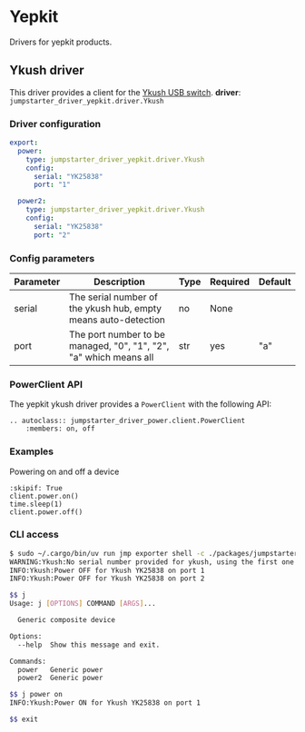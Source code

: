 # Yepkit 

Drivers for yepkit products.

## Ykush driver

This driver provides a client for the [Ykush USB switch](https://www.yepkit.com/products/ykush).
**driver**: `jumpstarter_driver_yepkit.driver.Ykush`

### Driver configuration
```yaml
export:
  power:
    type: jumpstarter_driver_yepkit.driver.Ykush
    config:
      serial: "YK25838"
      port: "1"

  power2:
    type: jumpstarter_driver_yepkit.driver.Ykush
    config:
      serial: "YK25838"
      port: "2"

```
### Config parameters

| Parameter | Description | Type | Required | Default |
|-----------|-------------|------|----------|---------|
| serial | The serial number of the ykush hub, empty means auto-detection  | no | None | |
| port | The port number to be managed, "0", "1", "2", "a" which means all | str | yes | "a" |


### PowerClient API

The yepkit ykush driver provides a `PowerClient` with the following API:

```{eval-rst}
.. autoclass:: jumpstarter_driver_power.client.PowerClient
    :members: on, off
```

### Examples
Powering on and off a device
```{testcode}
:skipif: True
client.power.on()
time.sleep(1)
client.power.off()
```

### CLI access
```bash
$ sudo ~/.cargo/bin/uv run jmp exporter shell -c ./packages/jumpstarter-driver-yepkit/examples/exporter.yaml
WARNING:Ykush:No serial number provided for ykush, using the first one found: YK25838
INFO:Ykush:Power OFF for Ykush YK25838 on port 1
INFO:Ykush:Power OFF for Ykush YK25838 on port 2

$$ j
Usage: j [OPTIONS] COMMAND [ARGS]...

  Generic composite device

Options:
  --help  Show this message and exit.

Commands:
  power   Generic power
  power2  Generic power

$$ j power on
INFO:Ykush:Power ON for Ykush YK25838 on port 1

$$ exit
```
